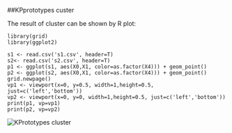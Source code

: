 ##KPprototypes custer

The result of cluster can be shown by R plot:
```
library(grid)
library(ggplot2)

s1 <- read.csv('s1.csv', header=T)
s2<- read.csv('s2.csv', header=T)
p1 <- ggplot(s1, aes(X0,X1, color=as.factor(X4))) + geom_point()
p2 <- ggplot(s2, aes(X0,X1, color=as.factor(X4))) + geom_point()
grid.newpage()
vp1 <- viewport(x=0, y=0.5, width=1,height=0.5, just=c('left','bottom'))
vp2 <- viewport(x=0, y=0, width=1,height=0.5, just=c('left','bottom'))
print(p1, vp=vp1)
print(p2, vp=vp2)
```
![KPrototypes cluster](https://github.com/Alxe1/KPrototypes/blob/master/1.png)

